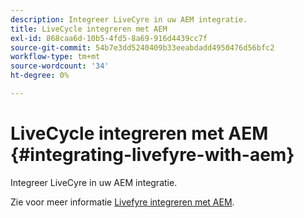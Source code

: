 ```yaml
---
description: Integreer LiveCyre in uw AEM integratie.
title: LiveCycle integreren met AEM
exl-id: 868caa6d-10b5-4fd5-8a69-916d4439cc7f
source-git-commit: 54b7e3dd5240409b33eeabdadd4950476d56bfc2
workflow-type: tm+mt
source-wordcount: '34'
ht-degree: 0%

---
```


# LiveCycle integreren met AEM {#integrating-livefyre-with-aem}

Integreer LiveCyre in uw AEM integratie.

Zie voor meer informatie [Livefyre integreren met AEM](https://experienceleague.adobe.com/docs/experience-manager-65/administering/integration/livefyre.html).

